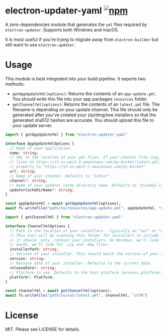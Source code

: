 # electron-updater-yaml [![npm][npm_img]][npm_url]

A zero-dependencies module that generates the `yml` files required by `electron-updater`. Supports
both Windows and macOS. 

It is most useful if you're trying to migrate away from `electron-builder` but still want to use
`electron-updater`.

# Usage

This module is best integrated into your build pipeline. It exports two methods:

 - `getAppUpdateYml(options)`: Returns the contents of an `app-update.yml`. You should write this file into your app packages `resources` folder.
 - `getChannelYml(options)`: Returns the contents of an `latest.yml` file. The filename is depending on your
   update channel. This file should only be generated after you've created your zip/dmg/exe installers so that
   the generated sha512 hashes are accurate. You should upload this file to your update server.

```ts
import { getAppUpdateYml } from "electron-updater-yaml"

interface AppUpdateYmlOptions {
  // Name of your application.
  name: string;
  // URL to the location of your yml files. If your channel file (say, latest.yml) currently
  // lives at https://s3-us-west-2.amazonaws.com/my-bucket/latest.yml, you should set this
  // property to "https://s3-us-west-2.amazonaws.com/my-bucket"
  url: string;
  // Name of your channel. Defaults to "latest".
  channel?: string;
  // Name of your updater cache directory name. Defaults to "${name}-latest".
  updaterCacheDirName?: string;
}

const appUpdateYml = await getAppUpdateYml(options);
await fs.writeFile("path/to/resources/app-update.yml", appUpdateYml, "utf8")
```

```ts
import { getChannelYml } from "electron-updater-yaml"

interface ChannelYmlOptions {
  // Path to the location of your installers - typically an "out" or "dist" folder.
  // This tool will be scanning this folder for installers to include in the channel.yml, so
  // it should _only_ contain your installers. On Windows, we'll look for .exe files. On
  // macOS, we'll look for .zip and .dmg files.
  installerPath: string;
  // Version of your installer. This should match the version of your application.
  version: string;
  // Release date of your installer. Defaults to the current date.
  releaseDate?: string;
  // Platform to use. Defaults to the host platform (process.platform).
  platform?: Platform;
}

const channelYml = await getChannelYml(options);
await fs.writeFile("path/to/out/latest.yml", channelYml, "utf8")
```

# License
MIT. Please see LICENSE for details.

[electron]: https://github.com/electron/electron
[npm_img]: https://img.shields.io/npm/v/@felixrieseberg/electron-updater-yaml.svg
[npm_url]: https://npmjs.org/package/@felixrieseberg/electron-updater-yaml

